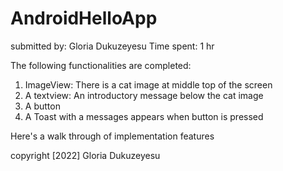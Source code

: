 # AndroidHelloApp
submitted by: Gloria Dukuzeyesu
Time spent: 1 hr

The following functionalities are completed: 
1. ImageView: There is a cat image at middle top of the screen
2. A textview: An introductory message below the cat image
3. A button 
4. A Toast with a messages appears when button is pressed

Here's a walk through of implementation features 



copyright [2022] Gloria Dukuzeyesu





